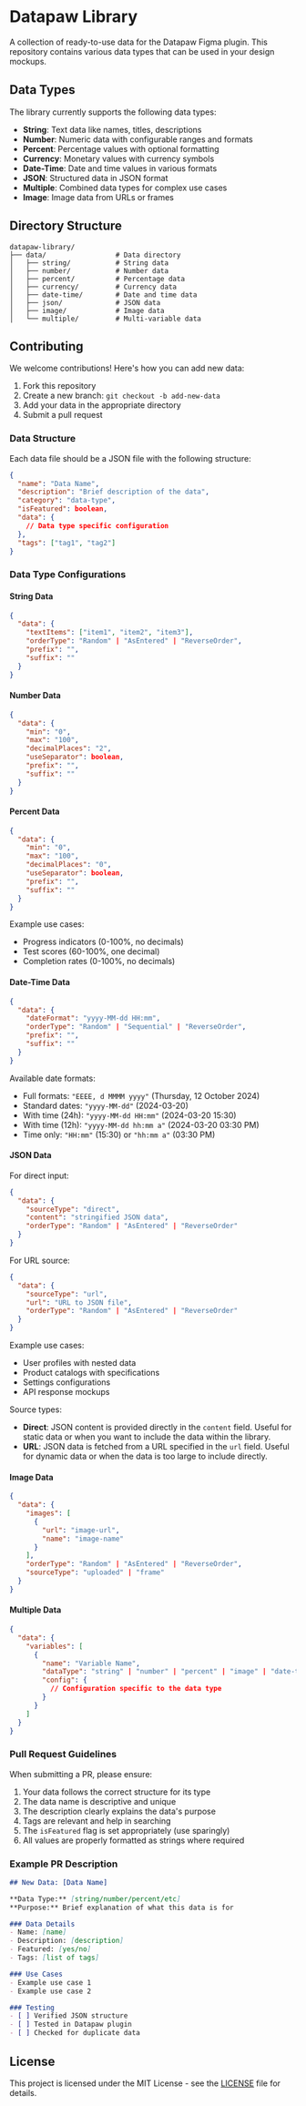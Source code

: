 # Datapaw Library

A collection of ready-to-use data for the Datapaw Figma plugin. This repository contains various data types that can be used in your design mockups.

## Data Types

The library currently supports the following data types:

- **String**: Text data like names, titles, descriptions
- **Number**: Numeric data with configurable ranges and formats
- **Percent**: Percentage values with optional formatting
- **Currency**: Monetary values with currency symbols
- **Date-Time**: Date and time values in various formats
- **JSON**: Structured data in JSON format
- **Multiple**: Combined data types for complex use cases
- **Image**: Image data from URLs or frames

## Directory Structure

```
datapaw-library/
├── data/                 # Data directory
│   ├── string/           # String data
│   ├── number/           # Number data
│   ├── percent/          # Percentage data
│   ├── currency/         # Currency data
│   ├── date-time/        # Date and time data
│   ├── json/             # JSON data
│   ├── image/            # Image data
│   └── multiple/         # Multi-variable data
```

## Contributing

We welcome contributions! Here's how you can add new data:

1. Fork this repository
2. Create a new branch: `git checkout -b add-new-data`
3. Add your data in the appropriate directory
4. Submit a pull request

### Data Structure

Each data file should be a JSON file with the following structure:

```json
{
  "name": "Data Name",
  "description": "Brief description of the data",
  "category": "data-type",
  "isFeatured": boolean,
  "data": {
    // Data type specific configuration
  },
  "tags": ["tag1", "tag2"]
}
```

### Data Type Configurations

#### String Data
```json
{
  "data": {
    "textItems": ["item1", "item2", "item3"],
    "orderType": "Random" | "AsEntered" | "ReverseOrder",
    "prefix": "",
    "suffix": ""
  }
}
```

#### Number Data
```json
{
  "data": {
    "min": "0",
    "max": "100",
    "decimalPlaces": "2",
    "useSeparator": boolean,
    "prefix": "",
    "suffix": ""
  }
}
```

#### Percent Data
```json
{
  "data": {
    "min": "0",
    "max": "100",
    "decimalPlaces": "0",
    "useSeparator": boolean,
    "prefix": "",
    "suffix": ""
  }
}
```

Example use cases:
- Progress indicators (0-100%, no decimals)
- Test scores (60-100%, one decimal)
- Completion rates (0-100%, no decimals)

#### Date-Time Data
```json
{
  "data": {
    "dateFormat": "yyyy-MM-dd HH:mm",
    "orderType": "Random" | "Sequential" | "ReverseOrder",
    "prefix": "",
    "suffix": ""
  }
}
```

Available date formats:
- Full formats: `"EEEE, d MMMM yyyy"` (Thursday, 12 October 2024)
- Standard dates: `"yyyy-MM-dd"` (2024-03-20)
- With time (24h): `"yyyy-MM-dd HH:mm"` (2024-03-20 15:30)
- With time (12h): `"yyyy-MM-dd hh:mm a"` (2024-03-20 03:30 PM)
- Time only: `"HH:mm"` (15:30) or `"hh:mm a"` (03:30 PM)

#### JSON Data
For direct input:
```json
{
  "data": {
    "sourceType": "direct",
    "content": "stringified JSON data",
    "orderType": "Random" | "AsEntered" | "ReverseOrder"
  }
}
```

For URL source:
```json
{
  "data": {
    "sourceType": "url",
    "url": "URL to JSON file",
    "orderType": "Random" | "AsEntered" | "ReverseOrder"
  }
}
```

Example use cases:
- User profiles with nested data
- Product catalogs with specifications
- Settings configurations
- API response mockups

Source types:
- **Direct**: JSON content is provided directly in the `content` field. Useful for static data or when you want to include the data within the library.
- **URL**: JSON data is fetched from a URL specified in the `url` field. Useful for dynamic data or when the data is too large to include directly.

#### Image Data
```json
{
  "data": {
    "images": [
      {
        "url": "image-url",
        "name": "image-name"
      }
    ],
    "orderType": "Random" | "AsEntered" | "ReverseOrder",
    "sourceType": "uploaded" | "frame"
  }
}
```

#### Multiple Data
```json
{
  "data": {
    "variables": [
      {
        "name": "Variable Name",
        "dataType": "string" | "number" | "percent" | "image" | "date-time" | "currency",
        "config": {
          // Configuration specific to the data type
        }
      }
    ]
  }
}
```

### Pull Request Guidelines

When submitting a PR, please ensure:

1. Your data follows the correct structure for its type
2. The data name is descriptive and unique
3. The description clearly explains the data's purpose
4. Tags are relevant and help in searching
5. The `isFeatured` flag is set appropriately (use sparingly)
6. All values are properly formatted as strings where required

### Example PR Description

```markdown
## New Data: [Data Name]

**Data Type:** [string/number/percent/etc]
**Purpose:** Brief explanation of what this data is for

### Data Details
- Name: [name]
- Description: [description]
- Featured: [yes/no]
- Tags: [list of tags]

### Use Cases
- Example use case 1
- Example use case 2

### Testing
- [ ] Verified JSON structure
- [ ] Tested in Datapaw plugin
- [ ] Checked for duplicate data
```

## License

This project is licensed under the MIT License - see the [LICENSE](LICENSE) file for details. 